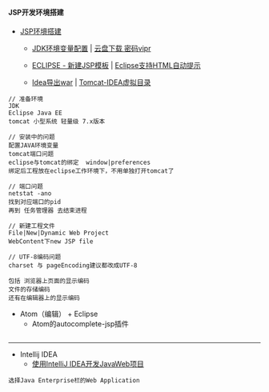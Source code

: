 #### **JSP开发环境搭建**

* [JSP环境搭建](http://www.jianshu.com/p/5b022371de26)

  * [JDK环境变量配置](http://jingyan.baidu.com/article/6dad5075d1dc40a123e36ea3.html) \|  [云盘下载 密码vipr](http://pan.baidu.com/s/1o7pUJOm)

  * [ECLIPSE - 新建JSP模板](http://blog.csdn.net/peixuh/article/details/12623547) \| [Eclipse支持HTML自动提示](http://www.cnblogs.com/zhuawang/p/5596455.html)

  * [Idea导出war](http://blog.csdn.net/thehide/article/details/52042487) \| [Tomcat-IDEA虚拟目录](http://www.cnblogs.com/zhuiyi/p/5900092.html)

```
// 准备环境
JDK
Eclipse Java EE
tomcat 小型系统 轻量级 7.x版本

// 安装中的问题
配置JAVA环境变量
tomcat端口问题
eclipse与tomcat的绑定  window|preferences
绑定后工程放在eclipse工作环境下，不用单独打开tomcat了

// 端口问题
netstat -ano
找到对应端口的pid
再到 任务管理器 去结束进程

// 新建工程文件
File|New|Dynamic Web Project
WebContent下new JSP file

// UTF-8编码问题
charset 与 pageEncoding建议都改成UTF-8

包括 浏览器上页面的显示编码
文件的存储编码
还有在编辑器上的显示编码
```

* Atom（编辑） + Eclipse
  * Atom的autocomplete-jsp插件

```

```

---

* Intellij IDEA
  * [使用IntelliJ IDEA开发JavaWeb项目](http://youthlin.com/20151128.html)

```
选择Java Enterprise栏的Web Application
```



